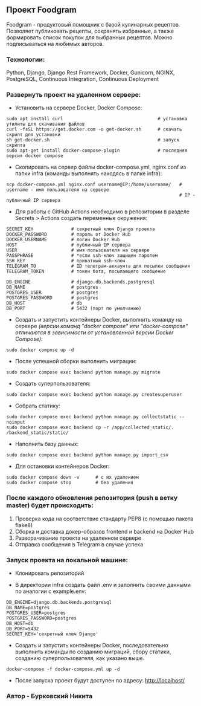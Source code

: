 ## Проект Foodgram

Foodgram - продуктовый помощник с базой кулинарных рецептов. Позволяет публиковать рецепты, сохранять избранные, а также формировать список покупок для выбранных рецептов. Можно подписываться на любимых авторов.

### Технологии:

Python, Django, Django Rest Framework, Docker, Gunicorn, NGINX, PostgreSQL, Continuous Integration, Continuous Deployment

### Развернуть проект на удаленном сервере:


- Установить на сервере Docker, Docker Compose:

```
sudo apt install curl                                   # установка утилиты для скачивания файлов
curl -fsSL https://get.docker.com -o get-docker.sh      # скачать скрипт для установки
sh get-docker.sh                                        # запуск скрипта
sudo apt-get install docker-compose-plugin              # последняя версия docker compose
```

- Скопировать на сервер файлы docker-compose.yml, nginx.conf из папки infra (команды выполнять находясь в папке infra):

```
scp docker-compose.yml nginx.conf username@IP:/home/username/   # username - имя пользователя на сервере
                                                                # IP - публичный IP сервера
```

- Для работы с GitHub Actions необходимо в репозитории в разделе Secrets > Actions создать переменные окружения:
```
SECRET_KEY              # секретный ключ Django проекта
DOCKER_PASSWORD         # пароль от Docker Hub
DOCKER_USERNAME         # логин Docker Hub
HOST                    # публичный IP сервера
USER                    # имя пользователя на сервере
PASSPHRASE              # *если ssh-ключ защищен паролем
SSH_KEY                 # приватный ssh-ключ
TELEGRAM_TO             # ID телеграм-аккаунта для посылки сообщения
TELEGRAM_TOKEN          # токен бота, посылающего сообщение

DB_ENGINE               # django.db.backends.postgresql
DB_NAME                 # postgres
POSTGRES_USER           # postgres
POSTGRES_PASSWORD       # postgres
DB_HOST                 # db
DB_PORT                 # 5432 (порт по умолчанию)
```

- Создать и запустить контейнеры Docker, выполнить команду на сервере
*(версии команд "docker compose" или "docker-compose" отличаются в зависимости от установленной версии Docker Compose):*
```
sudo docker compose up -d
```

- После успешной сборки выполнить миграции:
```
sudo docker compose exec backend python manage.py migrate
```

- Создать суперпользователя:
```
sudo docker compose exec backend python manage.py createsuperuser
```

- Собрать статику:
```
sudo docker compose exec backend python manage.py collectstatic --noinput
sudo docker compose exec backend cp -r /app/collected_static/. /backend_static/static/

```

- Наполнить базу данных:
```
sudo docker compose exec backend python manage.py import_csv
```

- Для остановки контейнеров Docker:
```
sudo docker compose down -v      # с их удалением
sudo docker compose stop         # без удаления
```

### После каждого обновления репозитория (push в ветку master) будет происходить:

1. Проверка кода на соответствие стандарту PEP8 (с помощью пакета flake8)
2. Сборка и доставка докер-образов frontend и backend на Docker Hub
3. Разворачивание проекта на удаленном сервере
4. Отправка сообщения в Telegram в случае успеха

### Запуск проекта на локальной машине:

- Клонировать репозиторий

- В директории infra создать файл .env и заполнить своими данными по аналогии с example.env:
```
DB_ENGINE=django.db.backends.postgresql
DB_NAME=postgres
POSTGRES_USER=postgres
POSTGRES_PASSWORD=postgres
DB_HOST=db
DB_PORT=5432
SECRET_KEY='секретный ключ Django'
```

- Создать и запустить контейнеры Docker, последовательно выполнить команды по созданию миграций, сбору статики,
созданию суперпользователя, как указано выше.
```
docker-compose -f docker-compose.yml up -d
```

- После запуска проект будут доступен по адресу: [http://localhost/](http://localhost/)


### Автор - Бурковский Никита
